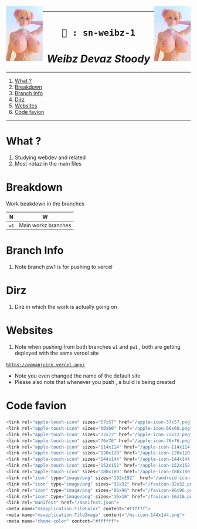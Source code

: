 
<img src="./s/2.webp" align="right" width="100">
<img src="./s/2.webp" align="left" width="100">

----

<h1 align="center"><code>🎇 : sn-weibz-1</code></h1>
<h1 align="center"><i> Weibz Devaz Stoody </i></h1>

----
1. [What ?](#what-)
2. [Breakdown](#breakdown)
3. [Branch Info](#branch-info)
4. [Dirz](#dirz)
5. [Websites](#websites)
6. [Code favion](#code-favion)

----

# What ? 

1. Studying webdev and related 
2. Most notaz in the main files

# Breakdown 

Work beakdown in the branches

N | W 
|:--:|:--:|
`w1` | Main workz branches 

# Branch Info 

1. Note branch pw1 is for pushing to vercel


# Dirz

1. Dirz in which the work is actually going on 

# Websites 

1. Note when pushing from both branches `w1` and `pw1` , both are getting deployed with the same vercel site 

[`https://womanjuice.vercel.app/`](https://womanjuice.vercel.app/) 
- Note you even changed the name of the default site 
- Please also note that whenever you push , a build is being created

# Code favion 

```js 
<link rel="apple-touch-icon" sizes="57x57" href="/apple-icon-57x57.png">
<link rel="apple-touch-icon" sizes="60x60" href="/apple-icon-60x60.png">
<link rel="apple-touch-icon" sizes="72x72" href="/apple-icon-72x72.png">
<link rel="apple-touch-icon" sizes="76x76" href="/apple-icon-76x76.png">
<link rel="apple-touch-icon" sizes="114x114" href="/apple-icon-114x114.png">
<link rel="apple-touch-icon" sizes="120x120" href="/apple-icon-120x120.png">
<link rel="apple-touch-icon" sizes="144x144" href="/apple-icon-144x144.png">
<link rel="apple-touch-icon" sizes="152x152" href="/apple-icon-152x152.png">
<link rel="apple-touch-icon" sizes="180x180" href="/apple-icon-180x180.png">
<link rel="icon" type="image/png" sizes="192x192"  href="/android-icon-192x192.png">
<link rel="icon" type="image/png" sizes="32x32" href="/favicon-32x32.png">
<link rel="icon" type="image/png" sizes="96x96" href="/favicon-96x96.png">
<link rel="icon" type="image/png" sizes="16x16" href="/favicon-16x16.png">
<link rel="manifest" href="/manifest.json">
<meta name="msapplication-TileColor" content="#ffffff">
<meta name="msapplication-TileImage" content="/ms-icon-144x144.png">
<meta name="theme-color" content="#ffffff">
```